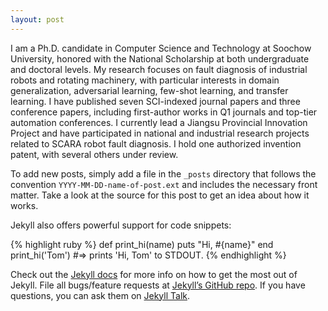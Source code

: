 ```yaml
---
layout: post
---
```

I am a Ph.D. candidate in Computer Science and Technology at Soochow University, honored with the National Scholarship at both undergraduate and doctoral levels. My research focuses on fault diagnosis of industrial robots and rotating machinery, with particular interests in domain generalization, adversarial learning, few-shot learning, and transfer learning. I have published seven SCI-indexed journal papers and three conference papers, including first-author works in Q1 journals and top-tier automation conferences. I currently lead a Jiangsu Provincial Innovation Project and have participated in national and industrial research projects related to SCARA robot fault diagnosis. I hold one authorized invention patent, with several others under review.

To add new posts, simply add a file in the `_posts` directory that follows the convention `YYYY-MM-DD-name-of-post.ext` and includes the necessary front matter. Take a look at the source for this post to get an idea about how it works.

Jekyll also offers powerful support for code snippets:

{% highlight ruby %}
def print_hi(name)
  puts "Hi, #{name}"
end
print_hi('Tom')
#=> prints 'Hi, Tom' to STDOUT.
{% endhighlight %}

Check out the [Jekyll docs][jekyll-docs] for more info on how to get the most out of Jekyll. File all bugs/feature requests at [Jekyll’s GitHub repo][jekyll-gh]. If you have questions, you can ask them on [Jekyll Talk][jekyll-talk].

[jekyll-docs]: http://jekyllrb.com/docs/home
[jekyll-gh]:   https://github.com/jekyll/jekyll
[jekyll-talk]: https://talk.jekyllrb.com/
